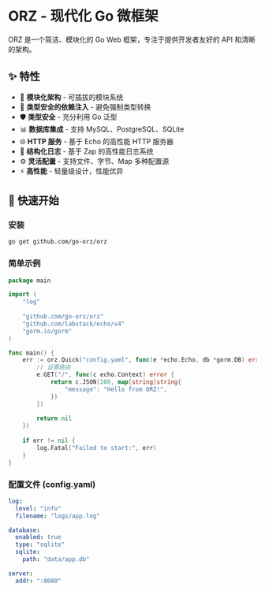 # ORZ - 现代化 Go 微框架

ORZ 是一个简洁、模块化的 Go Web 框架，专注于提供开发者友好的 API 和清晰的架构。

## ✨ 特性

- 🚀 **模块化架构** - 可插拔的模块系统
- 🔧 **类型安全的依赖注入** - 避免强制类型转换
- 🛡️ **类型安全** - 充分利用 Go 泛型
- 📊 **数据库集成** - 支持 MySQL、PostgreSQL、SQLite
- 🌐 **HTTP 服务** - 基于 Echo 的高性能 HTTP 服务器
- 📝 **结构化日志** - 基于 Zap 的高性能日志系统
- ⚙️ **灵活配置** - 支持文件、字节、Map 多种配置源
- ⚡ **高性能** - 轻量级设计，性能优异

## 🚀 快速开始

### 安装

```bash
go get github.com/go-orz/orz
```

### 简单示例

```go
package main

import (
    "log"
    
    "github.com/go-orz/orz"
    "github.com/labstack/echo/v4"
    "gorm.io/gorm"
)

func main() {
    err := orz.Quick("config.yaml", func(e *echo.Echo, db *gorm.DB) error {
        // 设置路由
        e.GET("/", func(c echo.Context) error {
            return c.JSON(200, map[string]string{
                "message": "Hello from ORZ!",
            })
        })
        
        return nil
    })
    
    if err != nil {
        log.Fatal("Failed to start:", err)
    }
}
```

### 配置文件 (config.yaml)

```yaml
log:
  level: "info"
  filename: "logs/app.log"

database:
  enabled: true
  type: "sqlite"
  sqlite:
    path: "data/app.db"

server:
  addr: ":8080"
```